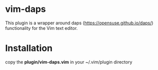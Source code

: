 # vim-daps

This plugin is a wrapper around daps (https://opensuse.github.io/daps/) functionality for the Vim text editor.

# Installation

copy the **plugin/vim-daps.vim** in your ~/.vim/plugin directory
